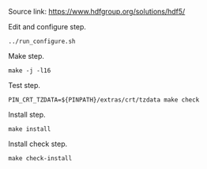 Source link: https://www.hdfgroup.org/solutions/hdf5/

Edit and configure step.

    ../run_configure.sh

Make step.

    make -j -l16

Test step.

    PIN_CRT_TZDATA=${PINPATH}/extras/crt/tzdata make check

Install step.

    make install

Install check step.

    make check-install

